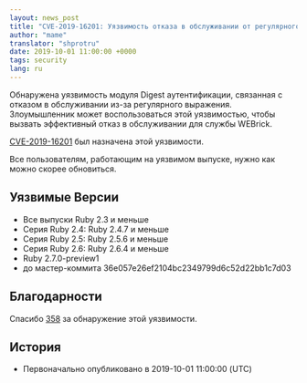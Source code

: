 ```yaml
---
layout: news_post
title: "CVE-2019-16201: Уязвимость отказа в обслуживании от регулярного выражения в дайджест-аутентификации WEBrick'а"
author: "mame"
translator: "shprotru"
date: 2019-10-01 11:00:00 +0000
tags: security
lang: ru
---
```


Обнаружена уязвимость модуля Digest аутентификации, связанная с отказом в обслуживании из-за регулярного выражения.  Злоумышленник может воспользоваться этой уязвимостью, чтобы вызвать эффективный отказ в обслуживании для службы WEBrick.

[CVE-2019-16201](https://cve.mitre.org/cgi-bin/cvename.cgi?name=CVE-2019-16201) был назначена этой уязвимости.

Все пользователям, работающим на уязвимом выпуске, нужно как можно скорее обновиться.

## Уязвимые Версии

* Все выпуски Ruby 2.3 и меньше
* Серия Ruby 2.4: Ruby 2.4.7 и меньше
* Серия Ruby 2.5: Ruby 2.5.6 и меньше
* Серия Ruby 2.6: Ruby 2.6.4 и меньше
* Ruby 2.7.0-preview1
* до мастер-коммита 36e057e26ef2104bc2349799d6c52d22bb1c7d03

## Благодарности

Спасибо [358](https://hackerone.com/358) за обнаружение этой уязвимости.

## История

* Первоначально опубликовано в 2019-10-01 11:00:00 (UTC)
